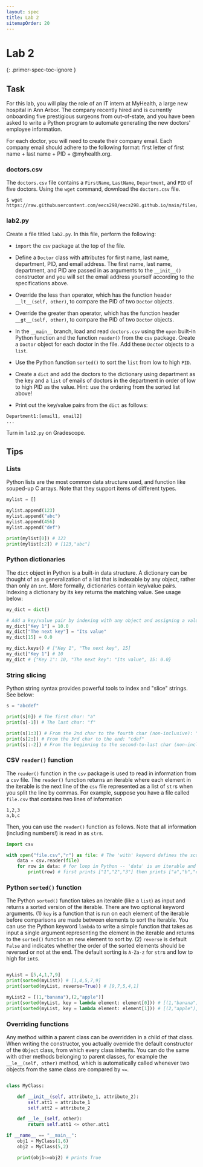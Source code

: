 ```yaml
---
layout: spec
title: Lab 2
sitemapOrder: 20
---
```


Lab 2
==========================
{: .primer-spec-toc-ignore }


## Task
For this lab, you will play the role of an IT intern at MyHealth, a large new hospital in Ann Arbor. The company recently hired and is currently onboarding five prestigious surgeons from out-of-state, and you have been asked to write a Python program to automate generating the new doctors' employee information.

For each doctor, you will need to create their company email. Each company email should adhere to the following format: first letter of first name + last name + PID + @myhealth.org.

### doctors.csv
The `doctors.csv` file contains a `FirstName`, `LastName`, `Department`, and `PID` of five doctors. Using the `wget` command, download the `doctors.csv` file.
```console
$ wget https://raw.githubusercontent.com/eecs298/eecs298.github.io/main/files/doctors.csv
```

### lab2.py
Create a file titled `lab2.py`. In this file, perform the following:

* `import` the `csv` package at the top of the file.
* Define a `Doctor` class with attributes for first name, last name, department, PID, and email address. The first name, last name, department, and PID are passed in as arguments to the `__init__()` constructor and you will set the email address yourself according to the specifications above.
* Override the less than operator, which has the function header `__lt__(self, other)`, to compare the PID of two `Doctor` objects.
* Override the greater than operator, which has the function header `__gt__(self, other)`, to compare the PID of two `Doctor` objects.

* In the `__main__` branch, load and read `doctors.csv` using the `open` built-in Python function and the function `reader()` from the `csv` package. Create a `Doctor` object for each doctor in the file. Add these `Doctor` objects to a `list`.
* Use the Python function `sorted()` to sort the `list` from low to high `PID`.
* Create a `dict` and add the doctors to the dictionary using department as the key and a `list` of emails of doctors in the department in order of low to high PID as the value. Hint: use the ordering from the sorted list above!
* Print out the key/value pairs from the `dict` as follows:

```console
Department1:[email1, email2]
...
```

Turn in `lab2.py` on Gradescope.

## Tips

### Lists
Python lists are the most common data structure used, and function like souped-up C arrays. Note that they support items of different types.
```python
mylist = []

mylist.append(123)
mylist.append("abc")
mylist.append(456)
mylist.append("def")

print(mylist[0]) # 123
print(mylist[:2]) # [123,"abc"]
```

### Python dictionaries
The `dict` object in Python is a built-in data structure. A dictionary can be thought of as a generalization of a list that is indexable by any object, rather than only an `int`. More formally, dictionaries contain key/value pairs. Indexing a dictionary by its key returns the matching value. See usage below:
```python
my_dict = dict()

# Add a key/value pair by indexing with any object and assigning a value
my_dict["Key 1"] = 10.0
my_dict["The next key"] = "Its value"
my_dict[15] = 0.0

my_dict.keys() # ["Key 1", "The next key", 15]
my_dict["Key 1"] # 10
my_dict # {"Key 1": 10, "The next key": "Its value", 15: 0.0}
```

### String slicing
Python string syntax provides powerful tools to index and "slice" strings. See below:
```python
s = "abcdef"

print(s[0]) # The first char: "a"
print(s[-1]) # The last char: "f"

print(s[1:3]) # From the 2nd char to the fourth char (non-inclusive): "bc"
print(s[2:]) # From the 3rd char to the end: "cdef"
print(s[:-2]) # From the beginning to the second-to-last char (non-inclusive), "abcd"
```

### CSV `reader()` function
The `reader()` function in the `csv` package is used to read in information from a `csv` file. The `reader()` function returns an iterable where each element in the iterable is the next line of the `csv` file represented as a list of `str`s when you split the line by commas. For example, suppose you have a file called `file.csv` that contains two lines of information
```
1,2,3
a,b,c
```
Then, you can use the `reader()` function as follows. Note that all information (including numbers!) is read in as `str`s.
```python
import csv

with open("file.csv","r") as file: # The 'with' keyword defines the scope where "file.csv" is open and automatically closes it out of scope.
    data = csv.reader(file)
    for row in data: # for loop in Python -- 'data' is an iterable and 'row' is a holder variable for each element in 'data'
        print(row) # first prints ["1","2","3"] then prints ["a","b","c"]
```


### Python `sorted()` function
The Python `sorted()` function takes an iterable (like a `list`) as input and returns a sorted version of the iterable. There are two optional keyword arguments. (1) `key` is a function that is run on each element of the iterable before comparisons are made between elements to sort the iterable. You can use the Python keyword `lambda` to write a simple function that takes as input a single argument representing the element in the iterable and returns to the `sorted()` function an new element to sort by. (2) `reverse` is default `False` and indicates whether the order of the sorted elements should be reversed or not at the end. The default sorting is `A-Za-z` for `str`s and low to high for `int`s.

```python

myList = [5,4,1,7,9]
print(sorted(myList)) # [1,4,5,7,9]
print(sorted(myList, reverse=True)) # [9,7,5,4,1]

myList2 = [(1,"banana"),(2,"apple")]
print(sorted(myList, key = lambda element: element[0])) # [(1,"banana"),(2,"apple")], sorting according to the first element of each tuple
print(sorted(myList, key = lambda element: element[1])) # [(2,"apple"),(1,"banana")], sorting according to the second element of each tuple
```



### Overriding functions
Any method within a parent class can be overridden in a child of that class. When writing the constructor, you actually override the default constructor of the `Object` class, from which every class inherits. You can do the same with other methods belonging to parent classes, for example the ` __le__(self, other)` method, which is automatically called whenever two objects from the same class are compared by `<=`.
```python

class MyClass:

    def __init__(self, attribute_1, attribute_2):
        self.att1 = attribute_1
        self.att2 = attribute_2

    def __le__(self, other):
        return self.att1 <= other.att1

if __name__ == "__main__":
    obj1 = MyClass(1,6)
    obj2 = MyClass(5,2)

    print(obj1<=obj2) # prints True

```
